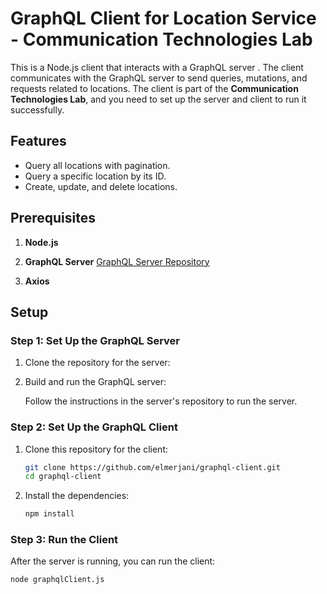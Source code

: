 # GraphQL Client for Location Service - Communication Technologies Lab

This is a Node.js client that interacts with a GraphQL server . The client communicates with the GraphQL server to send queries, mutations, and requests related to locations. The client is part of the **Communication Technologies Lab**, and you need to set up the server and client to run it successfully.

## Features

- Query all locations with pagination.
- Query a specific location by its ID.
- Create, update, and delete locations.

## Prerequisites

1. **Node.js**
   
2. **GraphQL Server** [GraphQL Server Repository](https://github.com/elmerjani/Communication-Technologies-Lab.git)
   
3. **Axios** 

## Setup

### Step 1: Set Up the GraphQL Server

1. Clone the repository for the server:


2. Build and run the GraphQL server:
   
    Follow the instructions in the server's repository to run the server.
   

### Step 2: Set Up the GraphQL Client

1. Clone this repository for the client:

    ```bash
    git clone https://github.com/elmerjani/graphql-client.git
    cd graphql-client
    ```

2. Install the dependencies:

    ```bash
    npm install
    ```

### Step 3: Run the Client

After the server is running, you can run the client:

```bash
node graphqlClient.js
